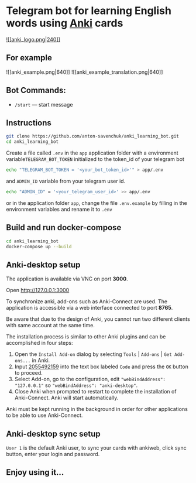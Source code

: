 # Telegram bot for learning English words using [Anki](https://apps.ankiweb.net/) cards

[![[anki_logo.png|240]]](https://apps.ankiweb.net/)

## For example

![[anki_example.png|640]]
![[anki_example_translation.png|640]]


## Bot Commands:

- `/start` — start message


## Instructions

```bash
git clone https://github.com/anton-savenchuk/anki_learning_bot.git
cd anki_learning_bot
```

Create a file called `.env` in the `app` application folder with a environment variable`TELEGRAM_BOT_TOKEN` initialized to the token_id of your telegram bot
```bash
echo "TELEGRAM_BOT_TOKEN = '<your_bot_token_id>'" > app/.env
```

and `ADMIN_ID` variable from your telegram user id.
```bash
echo "ADMIN_ID" = '<your_telegram_user_id>' >> app/.env
```
or in the application folder `app`, change the file `.env.example` by filling in the environment variables and rename it to `.env`


## Build and run docker-compose

```bash
cd anki_learning_bot
docker-compose up --build
```


## Anki-desktop setup

The application is available via VNC on port **3000**.

Open http://127.0.0.1:3000

To synchronize anki, add-ons such as Anki-Connect are used. The application is accessible via a web interface connected to port **8765**.

Be aware that due to the design of Anki, you cannot run two different clients with same account at the same time.

The installation process is similar to other Anki plugins and can be accomplished in four steps:

1. Open the `Install Add-on` dialog by selecting `Tools` | `Add-ons` | `Get Add-ons...` in Anki.
2. Input [2055492159](https://ankiweb.net/shared/info/2055492159) into the text box labeled `Code` and press the `OK` button to proceed.
3. Select Add-on, go to the configuration, edit `"webBindAddress": "127.0.0.1"` so `"webBindAddress": "anki-desktop"`.
4. Close Anki when prompted to restart to complete the installation of Anki-Connect. Anki will start automatically.

Anki must be kept running in the background in order for other applications to be able to use Anki-Connect.


## Anki-desktop sync setup

`User 1` is the default Anki user, to sync your cards with ankiweb, click sync button, enter your login and password.


## Enjoy using it...
